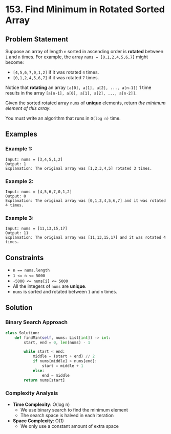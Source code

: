 # 153. Find Minimum in Rotated Sorted Array

## Problem Statement
Suppose an array of length `n` sorted in ascending order is **rotated** between `1` and `n` times. For example, the array `nums = [0,1,2,4,5,6,7]` might become:
* `[4,5,6,7,0,1,2]` if it was rotated `4` times.
* `[0,1,2,4,5,6,7]` if it was rotated `7` times.

Notice that **rotating** an array `[a[0], a[1], a[2], ..., a[n-1]]` 1 time results in the array `[a[n-1], a[0], a[1], a[2], ..., a[n-2]]`.

Given the sorted rotated array `nums` of **unique** elements, return *the minimum element of this array*.

You must write an algorithm that runs in `O(log n)` time.

## Examples

### Example 1:
```
Input: nums = [3,4,5,1,2]
Output: 1
Explanation: The original array was [1,2,3,4,5] rotated 3 times.
```

### Example 2:
```
Input: nums = [4,5,6,7,0,1,2]
Output: 0
Explanation: The original array was [0,1,2,4,5,6,7] and it was rotated 4 times.
```

### Example 3:
```
Input: nums = [11,13,15,17]
Output: 11
Explanation: The original array was [11,13,15,17] and it was rotated 4 times.
```

## Constraints
- `n == nums.length`
- `1 <= n <= 5000`
- `-5000 <= nums[i] <= 5000`
- All the integers of `nums` are **unique**.
- `nums` is sorted and rotated between `1` and `n` times.

## Solution

### Binary Search Approach
```python
class Solution:
    def findMin(self, nums: List[int]) -> int:
        start, end = 0, len(nums) - 1

        while start < end:
            middle = (start + end) // 2
            if nums[middle] > nums[end]:
                start = middle + 1
            else:
                end = middle
        return nums[start]
```

### Complexity Analysis
- **Time Complexity**: O(log n)
  - We use binary search to find the minimum element
  - The search space is halved in each iteration
- **Space Complexity**: O(1)
  - We only use a constant amount of extra space